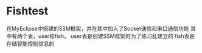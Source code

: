 # Fishtest
在MyEclipse中搭建的SSM框架，并在其中加入了Socket通信和串口通信功能
其中有两个表，user和fish。
user表是创建SSM框架时为了练习乱建立的
fish表是存储智能控制信息的